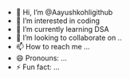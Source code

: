 - 👋 Hi, I’m @Aayushkohligithub
- 👀 I’m interested in coding 
- 🌱 I’m currently learning DSA
- 💞️ I’m looking to collaborate on ..
- 📫 How to reach me ...
- 😄 Pronouns: ...
- ⚡ Fun fact: ...

<!---
Aayushkohligithub/Aayushkohligithub is a ✨ special ✨ repository because its `README.md` (this file) appears on your GitHub profile.
You can click the Preview link to take a look at your changes.
--->
